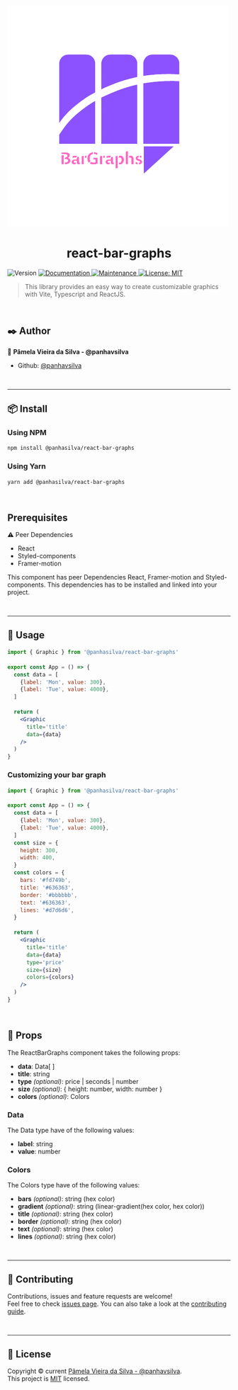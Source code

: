![](assets/logo.png)
<h1 align="center">react-bar-graphs</h1>
<p>
  <img alt="Version" src="https://img.shields.io/badge/version-0.0.0-blue.svg?cacheSeconds=2592000" />
  <a href="https://github.com/panhavsilva/react-bar-graphs#readme" target="_blank">
    <img alt="Documentation" src="https://img.shields.io/badge/documentation-yes-brightgreen.svg" />
  </a>
  <a href="https://github.com/panhavsilva/react-bar-graphs/graphs/commit-activity" target="_blank">
    <img alt="Maintenance" src="https://img.shields.io/badge/Maintained%3F-yes-green.svg" />
  </a>
  <a href="https://github.com/panhavsilva/react-bar-graphs/blob/master/LICENSE" target="_blank">
    <img alt="License: MIT" src="https://img.shields.io/github/license/panhavsilva/react-bar-graphs" />
  </a>
</p>

> This library provides an easy way to create customizable graphics with Vite, Typescript and ReactJS.

<br />

## :black_nib: Author

:bust_in_silhouette: **Pâmela Vieira da Silva - @panhavsilva**

* Github: [@panhavsilva](https://github.com/panhavsilva)

<br />

---
## 📦 Install
### Using NPM
```sh
npm install @panhasilva/react-bar-graphs 
```
### Using Yarn
```sh
yarn add @panhasilva/react-bar-graphs
```
<br />

## Prerequisites
⚠️ Peer Dependencies

* React
* Styled-components
* Framer-motion

This component has peer Dependencies React, Framer-motion and Styled-components. 
This dependencies has to be installed and linked into your project.

<br />

---
## 🚀 Usage
```jsx
import { Graphic } from '@panhasilva/react-bar-graphs'

export const App = () => {
  const data = [
    {label: 'Mon', value: 300},
    {label: 'Tue', value: 4000},
  ]

  return (
    <Graphic 
      title='title'
      data={data}
    />
  )
}
```
### Customizing your bar graph
```jsx
import { Graphic } from '@panhasilva/react-bar-graphs'

export const App = () => {
  const data = [
    {label: 'Mon', value: 300},
    {label: 'Tue', value: 4000},
  ]
  const size = {
    height: 300,
    width: 400,
  }
  const colors = {
    bars: '#fd749b',
    title: '#636363',
    border: '#bbbbbb',
    text: '#636363',
    lines: '#d7d6d6',
  }

  return (
    <Graphic 
      title='title'
      data={data}
      type='price'
      size={size}
      colors={colors}
    />
  )
}
```

<br />


## 🔭 Props
The ReactBarGraphs component takes the following props:
* **data**: Data[ ]
* **title**: string
* **type** *(optional)*: price | seconds | number
* **size** *(optional)*: { height: number, width: number }
* **colors** *(optional)*: Colors

### Data
The Data type have of the following values:
* **label**: string
* **value**: number

### Colors
The Colors type have of the following values:
* **bars** *(optional)*: string (hex color)
* **gradient** *(optional)*: string (linear-gradient(hex color, hex color))
* **title** *(optional)*: string (hex color)
* **border** *(optional)*: string (hex color)
* **text** *(optional)*: string (hex color)
* **lines** *(optional)*: string (hex color)

<br />

---

## :handshake: Contributing

Contributions, issues and feature requests are welcome!<br />Feel free to check [issues page](https://github.com/panhavsilva/react-bar-graphs/issues). You can also take a look at the [contributing guide](https://github.com/panhavsilva/react-bar-graphs/blob/master/CONTRIBUTING.md).

<br />

---

## 📝 License

Copyright © current [Pâmela Vieira da Silva - @panhavsilva](https://github.com/panhavsilva).<br />
This project is [MIT](https://github.com/panhavsilva/react-bar-graphs/blob/master/LICENSE) licensed.
